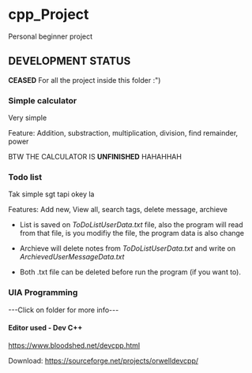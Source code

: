 # cpp_Project

Personal beginner project

## DEVELOPMENT STATUS

**CEASED** For all the project inside this folder :")

### Simple calculator

Very simple

Feature: Addition, substraction, multiplication, division, find remainder, power

BTW THE CALCULATOR IS **UNFINISHED** HAHAHHAH

### Todo list

Tak simple sgt tapi okey la

Features: Add new, View all, search tags, delete message, archieve

- List is saved on _ToDoListUserData.txt_ file, also the program will read from that file, is you modifiy the file, the program data is also change
- Archieve will delete notes from _ToDoListUserData.txt_ and write on _ArchievedUserMessageData.txt_

- Both .txt file can be deleted before run the program (if you want to).

### UIA Programming

---Click on folder for more info---

#### Editor used - Dev C++

https://www.bloodshed.net/devcpp.html

Download: https://sourceforge.net/projects/orwelldevcpp/
